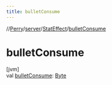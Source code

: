 ```yaml
---
title: bulletConsume
---
```

//[Perry](../../../index.html)/[server](../index.html)/[StatEffect](index.html)/[bulletConsume](bullet-consume.html)



# bulletConsume



[jvm]\
val [bulletConsume](bullet-consume.html): [Byte](https://kotlinlang.org/api/latest/jvm/stdlib/kotlin/-byte/index.html)




